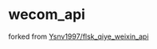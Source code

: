 # wecom_api
forked from [Ysnv1997/flsk_qiye_weixin_api](https://github.com/Ysnv1997/flsk_qiye_weixin_api)
